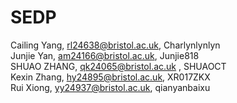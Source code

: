 # SEDP
Cailing Yang, rl24638@bristol.ac.uk, Charlynlynlyn  
Junjie Yan, am24166@bristol.ac.uk, Junjie818  
SHUAO ZHANG, qk24065@bristol.ac.uk , SHUAOCT  
Kexin Zhang, hy24895@bristol.ac.uk, XR017ZKX  
Rui Xiong, yy24937@bristol.ac.uk, qianyanbaixu  
